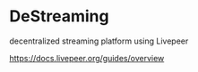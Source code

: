 # DeStreaming
decentralized streaming platform using Livepeer

https://docs.livepeer.org/guides/overview

